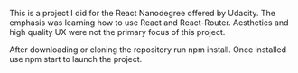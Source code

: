 This is a project I did for the React Nanodegree offered by Udacity. The emphasis was learning how to use React and React-Router. Aesthetics and high quality UX were not the primary focus of this project. 

After downloading or cloning the repository run npm install. Once installed use npm start to launch the project.
